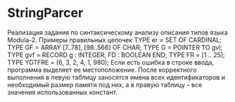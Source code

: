 # StringParcer
Реализация задания по синтаксическому анализу описания типов языка Modula-2.
Примеры правильных цепочек
TYPE er = SET OF CARDINAL;
TYPE GF = ARRAY [7..78], [98..566] OF CHAR;
TYPE G = POINTER TO gvl;
TYPE gvf = RECORD g : INTEGER, FD : BOOLEAN END;
TYPE FR = [1 .. 25];
TYPE YGTFRE = (6, 3, 2, 4, 1, 980);
Если есть ошибка в строке ввода, программа выделяет ее местоположение. После корректного выполнения в левую таблицу заносятся имена всех идентификаторов и необходимый размер памяти под них, а в правую таблицу – все значения использованных констант.
